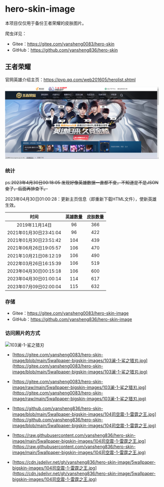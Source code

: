 # hero-skin-image

本项目仅仅用于备份王者荣耀的皮肤图片。

爬虫详见：

- Gitee：<https://gitee.com/yansheng0083/hero-skin>
- GitHub：<https://github.com/yansheng836/hero-skin>

## 王者荣耀

官网英雄介绍主页：<https://pvp.qq.com/web201605/herolist.shtml>

![1624789982833](assets/1624789982833.png)

### 统计

ps:~~2023年4月30日00:18:05 发现好像英雄数据一直都不变，不知道是不是JSON变了，后面再排查下。~~

2023年04月30日01:00:28：更新主页信息（即重新下载HTML文件），使新英雄生效。

|          时间          | 英雄数量 | 皮肤数量 |
| :--------------------: | :------: | :------: |
|     2019年11月14日     |    96    |   366    |
| 2021年01月30日23:41:04 |    96    |   422    |
| 2021年01月30日23:51:42 |   104    |   439    |
| 2021年06月26日19:05:57 |   106    |   470    |
| 2021年10月21日08:12:19 |   106    |   490    |
| 2022年03月26日16:15:39 |   106    |   519    |
| 2023年04月30日00:15:18 |   106    |   600    |
| 2023年04月30日01:00:14 |   114    |   617    |
| 2023年07月09日02:00:04 |   115    |   632    |

### 存储

- Gitee：<https://gitee.com/yansheng0083/hero-skin-image>
- GitHub：<https://github.com/yansheng836/hero-skin-image>

### 访问照片的方式

![103澜-1-鲨之猎刃](https://cdn.jsdelivr.net/gh/yansheng836/hero-skin-image/5wallpaper-bigskin-images/103%E6%BE%9C-1-%E9%B2%A8%E4%B9%8B%E7%8C%8E%E5%88%83.jpg)

- [https://gitee.com/yansheng0083/hero-skin-image/blob/main/5wallpaper-bigskin-images/103澜-1-鲨之猎刃.jpg](https://gitee.com/yansheng0083/hero-skin-image/blob/main/5wallpaper-bigskin-images/103澜-1-鲨之猎刃.jpg)
- [https://gitee.com/yansheng0083/hero-skin-image/raw/main/5wallpaper-bigskin-images/103澜-1-鲨之猎刃.jpg](https://gitee.com/yansheng0083/hero-skin-image/raw/main/5wallpaper-bigskin-images/103澜-1-鲨之猎刃.jpg)

- [https://github.com/yansheng836/hero-skin-image/blob/main/5wallpaper-bigskin-images/104司空震-1-雷霆之王.jpg](https://github.com/yansheng836/hero-skin-image/blob/main/5wallpaper-bigskin-images/104司空震-1-雷霆之王.jpg)
- [https://raw.githubusercontent.com/yansheng836/hero-skin-image/main/5wallpaper-bigskin-images/104司空震-1-雷霆之王.jpg](https://raw.githubusercontent.com/yansheng836/hero-skin-image/main/5wallpaper-bigskin-images/104司空震-1-雷霆之王.jpg)
- [https://cdn.jsdelivr.net/gh/yansheng836/hero-skin-image/5wallpaper-bigskin-images/104司空震-1-雷霆之王.jpg](https://cdn.jsdelivr.net/gh/yansheng836/hero-skin-image/5wallpaper-bigskin-images/104司空震-1-雷霆之王.jpg)


